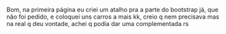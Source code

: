 Bom, na primeira página eu criei um atalho pra a parte do bootstrap já, que não foi pedido, e coloquei uns carros a mais kk, creio q nem precisava mas na real q deu vontade, achei q podia dar uma complementada rs
